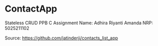 # ContactApp

Stateless CRUD PPB C Assignment
Name: Adhira Riyanti Amanda
NRP: 5025211102

Source: https://github.com/jatinderji/contacts_list_app


